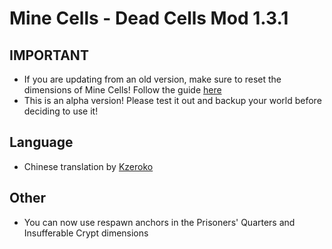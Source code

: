 # Mine Cells - Dead Cells Mod 1.3.1

## **IMPORTANT**

- If you are updating from an old version, make sure to reset the dimensions of Mine Cells! Follow the guide [here](https://github.com/mim1q/MineCells/wiki/Updating-Mine-Cells)
- This is an alpha version! Please test it out and backup your world before deciding to use it!

## Language

- Chinese translation by [Kzeroko](https://github.com/Kzeroko)

## Other

- You can now use respawn anchors in the Prisoners' Quarters and Insufferable Crypt dimensions

